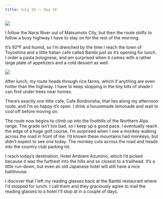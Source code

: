 ```yaml
---
title: July 28 ～ Day 18
---
```


![](./images/IMG_8652.jpg)

I follow the Narai River out of Matsumoto City, but then the route shifts to follow a busy highway I have to stay on for the rest of the morning.

It’s 92°F and humid, so I’m drenched by the time I reach the town of Toyoshina and a little Italian cafe called Bambi just as it’s opening for lunch. I order a pasta bolognese, and am surprised when it comes with a rather large plate of appetizers and a cold dessert as well.

![](./images/IMG_8656.jpg)

After lunch, my route heads through rice farms, which if anything are even hotter than the highway. I have to keep stopping in the tiny bits of shade I can find under trees near homes.

There’s exactly one little cafe, Cafe Bonbonsha, that lies along my afternoon route, and I’m so happy it’s open. I drink a housemade lemonade and wait to cool off before moving on.

The route now begins to climb up into the foothills of the Northern Alps range. The grade isn’t too bad, so I keep up a good pace. I eventually reach the edge of a huge golf course. I’m surprised when I see a monkey walking across the road in front of me. I’d known these mountains had monkeys, but didn’t expect to see one today. The monkey cuts across the road and heads into the country club parking lot.

I reach today’s destination, Hotel Ambient Azumino, which I’d picked because it was the furthest into the hills and so closest to a trailhead. It’s a little run-down, but even an old Japanese hotel will still have a nice bathhouse.

I discover that I left my reading glasses back at the Bambi restaurant where I'd stopped for lunch. I call them and they graciously agree to mail the reading glasses to a hotel I'll stop at in a couple of days.
